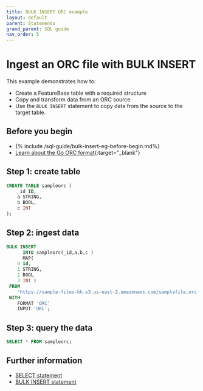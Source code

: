 ```yaml
---
title: BULK INSERT ORC example
layout: default
parent: Statements
grand_parent: SQL guide
nav_order: 5
---
```


# Ingest an ORC file with BULK INSERT

This example demonstrates how to:

* Create a FeatureBase table with a required structure
* Copy and transform data from an ORC source
* Use the `BULK INSERT` statement to copy data from the source to the target table.

## Before you begin

* {% include /sql-guide/bulk-insert-eg-before-begin.md%}
* [Learn about the Go ORC format](https://pkg.go.dev/github.com/scritchley/orc){:target="_blank"}

## Step 1: create table

```sql
CREATE TABLE sampleorc (
    _id ID,
    a STRING,
    b BOOL,
    c INT
);
```

## Step 2: ingest data

```sql
BULK INSERT
      INTO sampleorc(_id,a,b,c )
      MAP(
    0 id,
    1 STRING,
    2 BOOL
    3 INT )
 FROM
	'https://sample-files-hh.s3.us-east-2.amazonaws.com/samplefile.orc'
 WITH
    FORMAT 'ORC'
    INPUT 'URL';
```


## Step 3: query the data

```sql
SELECT * FROM sampleorc;
```

## Further information

* [SELECT statement](/docs/sql-guide/statements/statement-select)
* [BULK INSERT statement](/docs/sql-guide/statements/statement-insert-bulk)

